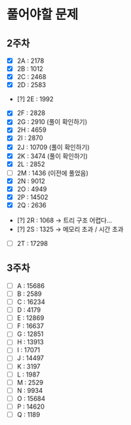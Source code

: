 # 풀어야할 문제

## 2주차
- [x] 2A : 2178 
- [x] 2B : 1012 
- [x] 2C : 2468 
- [x] 2D : 2583 

- [?] 2E : 1992 

- [x] 2F : 2828 
- [x] 2G : 2910 (풀이 확인하기)
- [x] 2H : 4659 
- [x] 2I : 2870 
- [x] 2J : 10709 (풀이 확인하기)
- [x] 2K : 3474 (풀이 확인하기)
- [x] 2L : 2852 
- [ ] 2M : 1436 (이전에 풀었음)
- [x] 2N : 9012
- [x] 2O : 4949
- [x] 2P : 14502
- [x] 2Q : 2636 

- [?] 2R : 1068  -> 트리 구조 어렵다...
- [?] 2S : 1325 -> 메모리 초과 / 시간 초과

- [ ] 2T : 17298

## 3주차

- [ ] A : 15686 
- [ ] B : 2589 
- [ ] C : 16234 
- [ ] D : 4179 
- [ ] E : 12869 
- [ ] F : 16637 
- [ ] G : 12851 
- [ ] H : 13913 
- [ ] I : 17071 
- [ ] J : 14497 
- [ ] K : 3197 
- [ ] L : 1987 
- [ ] M : 2529 
- [ ] N : 9934 
- [ ] O : 15684 
- [ ] P : 14620 
- [ ] Q : 1189 